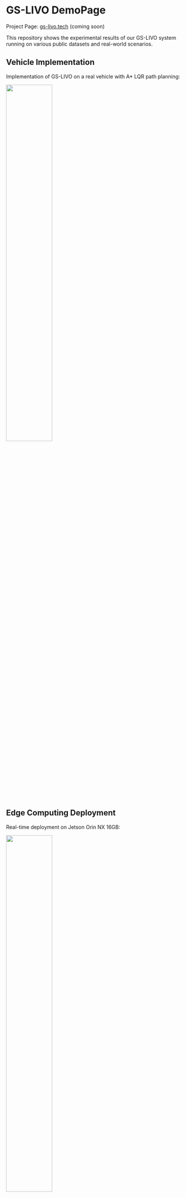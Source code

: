 # GS-LIVO DemoPage

Project Page: [gs-livo.tech](https://gs-livo.tech) (coming soon)

This repository shows the experimental results of our GS-LIVO system running on various public datasets and real-world scenarios.

## Vehicle Implementation
Implementation of GS-LIVO on a real vehicle with A* LQR path planning:

<img src="./gif/car.gif" width="50%" />

## Edge Computing Deployment
Real-time deployment on Jetson Orin NX 16GB:

<img src="./gif/handhold.gif" width="50%" />

## Results on FAST-LIVO HKU Dataset
### SLAM Process
<!-- HKU1 原始大小 100%，不做缩放 -->
<img src="./gif/HKU1.gif" width="50%" />

### SLAM Output Results
<img src="./gif/HKU2.gif" width="50%" />

## Results on MARS-LVIG Dataset
### SLAM Process
<img src="./gif/lvig1.gif" width="50%" />

### SLAM Output Results
<img src="./gif/lvig2.gif" width="50%" />

## Results on Landmark Dataset
### SLAM Process
<img src="./gif/SJTU1.gif" width="50%" />

### SLAM Output Results
<img src="./gif/SJTU2.gif" width="50%" />

## Results on UAV Playground Dataset
### SLAM Process
<img src="./gif/UAV_1.gif" width="50%" />

### SLAM Output Results
<img src="./gif/UAV2.gif" width="50%" />

## Hardware Specifications
- Car Platform: Vehicle-mounted system with A* LQR path planning
- Handheld Platform: Jetson Orin NX (16GB)
